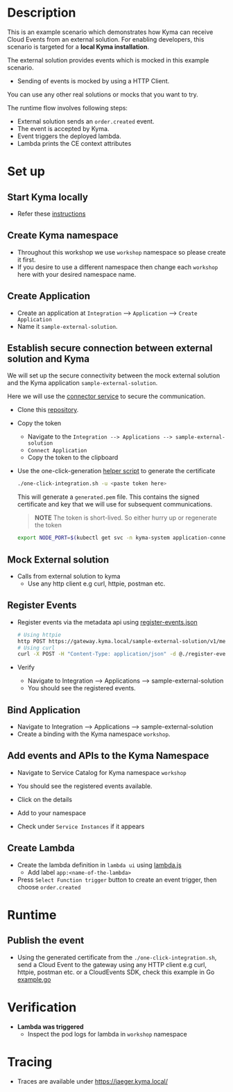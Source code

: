 # Description

This is an example scenario which demonstrates how Kyma can receive Cloud Events from an external solution. For enabling developers, this scenario is targeted for a **local Kyma installation**.

The external solution provides events which is mocked in this example scenario.

* Sending of events is mocked by using a HTTP Client.

You can use any other real solutions or mocks that you want to try.

The runtime flow involves following steps:

* External solution sends an `order.created` event.
* The event is accepted by Kyma.
* Event triggers the deployed lambda.
* Lambda prints the CE context attributes

# Set up

## Start Kyma locally

* Refer these [instructions](https://github.com/kyma-project/kyma/blob/master/docs/kyma/04-02-local-installation.md)

## Create Kyma namespace

* Throughout this workshop we use `workshop` namespace so please create it first.
* If you desire to use a different namespace then change each `workshop` here with your desired namespace name.

## Create Application

* Create an application at `Integration` --> `Application` --> `Create Application`
* Name it `sample-external-solution`.

## Establish secure connection between external solution and Kyma

We will set up the secure connectivity between the mock external solution and the Kyma application `sample-external-solution`.

Here we will use the [connector service](https://github.com/kyma-project/kyma/blob/master/docs/application-connector/02-02-connector-service.md) to secure the communication.

* Clone this [repository](https://github.com/janmedrek/one-click-integration-script).

* Copy the token
  * Navigate to the `Integration --> Applications --> sample-external-solution`
  * `Connect Application`
  * Copy the token to the clipboard
  
* Use the one-click-generation [helper script](https://github.com/janmedrek/one-click-integration-script) to generate the certificate

  ```bash
  ./one-click-integration.sh -u <paste token here>
  ```

  This will generate a `generated.pem` file. This contains the signed certificate and key that we will use for subsequent communications.

  > **NOTE** The token is short-lived. So either hurry up or regenerate the token

  ```bash
  export NODE_PORT=$(kubectl get svc -n kyma-system application-connector-ingress-nginx-ingress-controller -o jsonpath='{.spec.ports[?(@.name=="https")].nodePort}')
  ```

## Mock External solution

* Calls from external solution to kyma
  * Use any http client e.g curl, httpie, postman etc.

## Register Events

* Register events via the metadata api using [register-events.json](./register-events.json)

    ```bash
    # Using httpie
    http POST https://gateway.kyma.local/sample-external-solution/v1/metadata/services --cert=generated.pem --verify=no < register-events.json
    # Using curl
    curl -X POST -H "Content-Type: application/json" -d @./register-events.json https://gateway.kyma.local/sample-external-solution/v1/metadata/services --cert generated.pem -k
    ```

* Verify
  * Navigate to Integration --> Applications --> sample-external-solution
  * You should see the registered events.

## Bind Application

* Navigate to Integration --> Applications --> sample-external-solution
* Create a binding with the Kyma namespace `workshop`.

## Add events and APIs to the Kyma Namespace

* Navigate to Service Catalog for Kyma namespace `workshop`

* You should see the registered events available.
* Click on the details
* Add to your namespace
* Check under `Service Instances` if it appears

## Create Lambda

* Create the lambda definition in `lambda ui` using [lambda.js](./lambda.js)
  * Add label `app:<name-of-the-lambda>`
* Press `Select Function trigger` button to create an event trigger, then choose `order.created`

# Runtime

## Publish the event

* Using the generated certificate from the `./one-click-integration.sh`, send a Cloud Event to the gateway using any HTTP client e.g curl, httpie, postman etc. or a CloudEvents SDK, check this example in Go [example.go](./example.go)

# Verification

* **Lambda was triggered**
  * Inspect the pod logs for lambda in `workshop` namespace

# Tracing

* Traces are available under <https://jaeger.kyma.local/>
